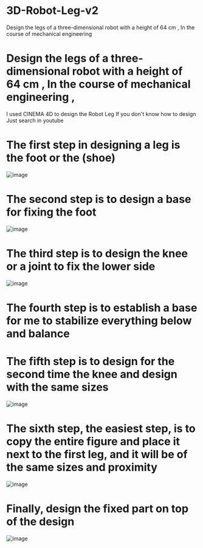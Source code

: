 # 3D-Robot-Leg-v2
Design the legs of a three-dimensional robot with a height of 64 cm , In the course of mechanical engineering 

# Design the legs of a three-dimensional robot with a height of 64 cm , In the course of mechanical engineering ,

I used CINEMA 4D to design the Robot Leg If you don't know how to design Just search in youtube

# The first step in designing a leg is the foot or the (shoe)

![image](https://user-images.githubusercontent.com/109594520/182020596-8e6425af-a099-481e-aed1-61a6e9529964.png)

# The second step is to design a base for fixing the foot

![image](https://user-images.githubusercontent.com/109594520/182020605-c0edf69e-6f0b-4b55-8eff-b0a31670a289.png)

# The third step is to design the knee or a joint to fix the lower side

![image](https://user-images.githubusercontent.com/109594520/182020630-a2ef4d1d-4f51-4154-a750-ca5ae7c37243.png)

# The fourth step is to establish a base for me to stabilize everything below and balance
# The fifth step is to design for the second time the knee and design with the same sizes

![image](https://user-images.githubusercontent.com/109594520/182020683-72a0d998-96f9-4be1-b208-1f3634dd5ec1.png)

# The sixth step, the easiest step, is to copy the entire figure and place it next to the first leg, and it will be of the same sizes and proximity

![image](https://user-images.githubusercontent.com/109594520/182020702-edf2fab2-c152-4807-9468-035c589521ba.png)

# Finally, design the fixed part on top of the design

![image](https://user-images.githubusercontent.com/109594520/182020725-5147ccd0-26b6-4731-ba89-6ab553fb06e8.png)
